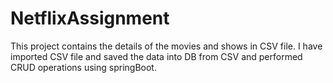 # NetflixAssignment
This project contains the details of the movies and shows in CSV file. I have imported CSV file and saved the data into DB from CSV and performed CRUD operations using springBoot.
